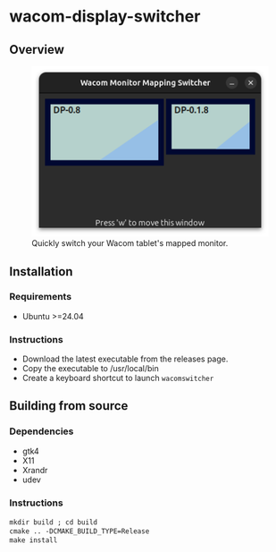 # wacom-display-switcher

## Overview

<figure>
    <img src="docs/assets/window.png" alt="The application window">
    <figcaption>Quickly switch your Wacom tablet's mapped monitor.</figcaption>
</figure>

## Installation

### Requirements

- Ubuntu >=24.04

### Instructions
- Download the latest executable from the releases page.
- Copy the executable to /usr/local/bin
- Create a keyboard shortcut to launch `wacomswitcher`

## Building from source

### Dependencies

- gtk4
- X11
- Xrandr
- udev

### Instructions

```
mkdir build ; cd build
cmake .. -DCMAKE_BUILD_TYPE=Release
make install
```
